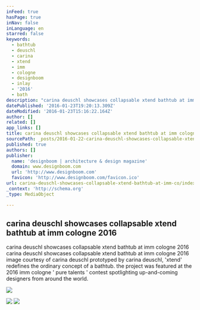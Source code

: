 ```yaml
---
inFeed: true
hasPage: true
inNav: false
inLanguage: en
starred: false
keywords:
  - bathtub
  - deuschl
  - carina
  - xtend
  - imm
  - cologne
  - designboom
  - inlay
  - '2016'
  - bath
description: "carina deuschl showcases collapsable xtend bathtub at imm cologne 2016 carina deuschl showcases collapsable xtend bathtub at imm cologne 2016 image courtesy of carina deuschl prototyped by carina deuschl, 'xtend' redefines the ordinary concept of a bathtub. the project was featured at the 2016 imm cologne ' pure talents ' contest spotlighting up-and-coming designers from around the world."
datePublished: '2016-01-23T19:20:13.309Z'
dateModified: '2016-01-23T15:16:22.164Z'
author: []
related: []
app_links: []
title: carina deuschl showcases collapsable xtend bathtub at imm cologne 2016
sourcePath: _posts/2016-01-22-carina-deuschl-showcases-collapsable-xtend-bathtub-at-imm-co.md
published: true
authors: []
publisher:
  name: 'designboom | architecture & design magazine'
  domain: www.designboom.com
  url: 'http://www.designboom.com'
  favicon: 'http://www.designboom.com/favicon.ico'
url: carina-deuschl-showcases-collapsable-xtend-bathtub-at-imm-co/index.html
_context: 'http://schema.org'
_type: MediaObject

---
```

<article style=""><h1>carina deuschl showcases collapsable xtend bathtub at imm cologne 2016</h1><p>carina deuschl showcases collapsable xtend bathtub at imm cologne 2016 carina deuschl showcases collapsable xtend bathtub at imm cologne 2016 image courtesy of carina deuschl prototyped by carina deuschl, 'xtend' redefines the ordinary concept of a bathtub. the project was featured at the 2016 imm cologne ' pure talents ' contest spotlighting up-and-coming designers from around the world.</p><img src="http://www.designboom.com/wp-content/uploads/2016/01/carina-deuschl-xtend-protable-bathtub-imm-cologne-2016-designboom-01-818x459.jpg" /></article>

![](https://the-grid-user-content.s3-us-west-2.amazonaws.com/dab89207-6f0f-42e7-a685-aabe23ba768b.jpg)
![](https://the-grid-user-content.s3-us-west-2.amazonaws.com/3776d9a5-f653-471a-be7f-3114f6bae1dd.jpg)